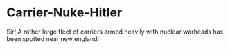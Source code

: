 # Carrier-Nuke-Hitler
Sir! A rather large fleet of carriers armed heavily with nuclear warheads has been spotted near new england!
